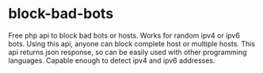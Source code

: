 # block-bad-bots
Free php api to block bad bots or hosts. Works for random ipv4 or ipv6 bots.
Using this api, anyone can block complete host or multiple hosts.
This api returns json response, so can be easily used with other programming languages.
Capable enough to detect ipv4 and ipv6 addresses.
